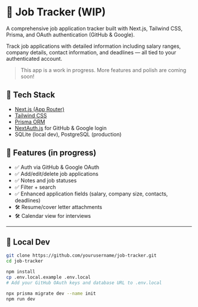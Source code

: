 # 🧾 Job Tracker (WIP)

A comprehensive job application tracker built with Next.js, Tailwind CSS, Prisma, and OAuth authentication (GitHub & Google).

Track job applications with detailed information including salary ranges, company details, contact information, and deadlines — all tied to your authenticated account.

> This app is a work in progress. More features and polish are coming soon!

## 🔧 Tech Stack

- [Next.js (App Router)](https://nextjs.org/)
- [Tailwind CSS](https://tailwindcss.com/)
- [Prisma ORM](https://www.prisma.io/)
- [NextAuth.js](https://next-auth.js.org/) for GitHub & Google login
- SQLite (local dev), PostgreSQL (production)

## 🚧 Features (in progress)

- ✅ Auth via GitHub & Google OAuth
- ✅ Add/edit/delete job applications
- ✅ Notes and job statuses
- ✅ Filter + search
- ✅ Enhanced application fields (salary, company size, contacts, deadlines)
- 🛠️ Resume/cover letter attachments
- 🛠️ Calendar view for interviews

---

## 🏁 Local Dev

```bash
git clone https://github.com/yourusername/job-tracker.git
cd job-tracker

npm install
cp .env.local.example .env.local
# Add your GitHub OAuth keys and database URL to .env.local

npx prisma migrate dev --name init
npm run dev
```
